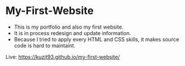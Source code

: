 # My-First-Website

- This is my portfolio and also my first website. 
- It is in process redesign and update information. 
- Because I tried to apply every HTML and CSS skills, it makes source code is hard to maintaint.

Live: https://kuzjt93.github.io/my-first-website/
